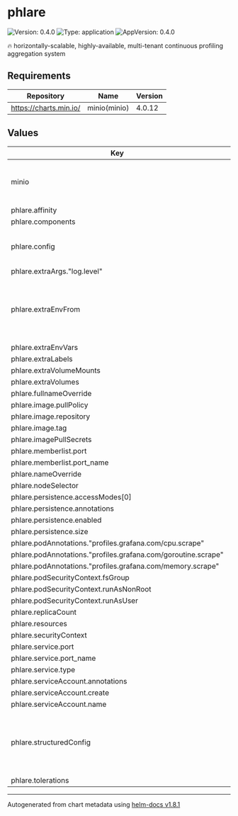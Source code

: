 # phlare

![Version: 0.4.0](https://img.shields.io/badge/Version-0.4.0-informational?style=flat-square) ![Type: application](https://img.shields.io/badge/Type-application-informational?style=flat-square) ![AppVersion: 0.4.0](https://img.shields.io/badge/AppVersion-0.4.0-informational?style=flat-square)

🔥 horizontally-scalable, highly-available, multi-tenant continuous profiling aggregation system

## Requirements

| Repository | Name | Version |
|------------|------|---------|
| https://charts.min.io/ | minio(minio) | 4.0.12 |

## Values

| Key | Type | Default | Description |
|-----|------|---------|-------------|
| minio | object | `{"buckets":[{"name":"grafana-phlare-data","policy":"none","purge":false}],"drivesPerNode":2,"enabled":false,"persistence":{"size":"5Gi"},"podAnnotations":{"phlare.grafana.com/port":"9000","phlare.grafana.com/scrape":"true"},"replicas":1,"resources":{"requests":{"cpu":"100m","memory":"128Mi"}},"rootPassword":"supersecret","rootUser":"grafana-phlare"}` | ----------------------------------- |
| phlare.affinity | object | `{}` |  |
| phlare.components | object | `{}` |  |
| phlare.config | string | The config depends on other values been set, details can be found in [`values.yaml`](./values.yaml) | Contains Phlare's configuration as a string. |
| phlare.extraArgs."log.level" | string | `"debug"` |  |
| phlare.extraEnvFrom | list | `[]` | Environment variables from secrets or configmaps to add to the pods |
| phlare.extraEnvVars | object | `{}` |  |
| phlare.extraLabels | object | `{}` |  |
| phlare.extraVolumeMounts | list | `[]` |  |
| phlare.extraVolumes | list | `[]` |  |
| phlare.fullnameOverride | string | `""` |  |
| phlare.image.pullPolicy | string | `"IfNotPresent"` |  |
| phlare.image.repository | string | `"grafana/phlare"` |  |
| phlare.image.tag | string | `"0.4.0"` |  |
| phlare.imagePullSecrets | list | `[]` |  |
| phlare.memberlist.port | int | `7946` |  |
| phlare.memberlist.port_name | string | `"memberlist"` |  |
| phlare.nameOverride | string | `""` |  |
| phlare.nodeSelector | object | `{}` |  |
| phlare.persistence.accessModes[0] | string | `"ReadWriteOnce"` |  |
| phlare.persistence.annotations | object | `{}` |  |
| phlare.persistence.enabled | bool | `false` |  |
| phlare.persistence.size | string | `"10Gi"` |  |
| phlare.podAnnotations."profiles.grafana.com/cpu.scrape" | string | `"true"` |  |
| phlare.podAnnotations."profiles.grafana.com/goroutine.scrape" | string | `"true"` |  |
| phlare.podAnnotations."profiles.grafana.com/memory.scrape" | string | `"true"` |  |
| phlare.podSecurityContext.fsGroup | int | `10001` |  |
| phlare.podSecurityContext.runAsNonRoot | bool | `true` |  |
| phlare.podSecurityContext.runAsUser | int | `10001` |  |
| phlare.replicaCount | int | `1` |  |
| phlare.resources | object | `{}` |  |
| phlare.securityContext | object | `{}` |  |
| phlare.service.port | int | `4100` |  |
| phlare.service.port_name | string | `"http2"` |  |
| phlare.service.type | string | `"ClusterIP"` |  |
| phlare.serviceAccount.annotations | object | `{}` |  |
| phlare.serviceAccount.create | bool | `true` |  |
| phlare.serviceAccount.name | string | `""` |  |
| phlare.structuredConfig | object | `{}` | Allows to override Phlare's configuration using structured format. |
| phlare.tolerations | list | `[]` |  |

----------------------------------------------
Autogenerated from chart metadata using [helm-docs v1.8.1](https://github.com/norwoodj/helm-docs/releases/v1.8.1)
